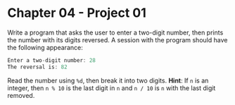 # Chapter 04 - Project 01

Write a program that asks the user to enter a two-digit number, then prints the
number with its digits reversed.  A session with the program should have the
following appearance:

```C
Enter a two-digit number: 28
The reversal is: 82
```

Read the number using `%d`, then break it into two digits.  __Hint__: If `n` is
an integer, then `n % 10` is the last digit in `n` and `n / 10` is `n` with the
last digit removed.
